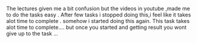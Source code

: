 The lectures given me a bit confusion but the videos in youtube ,made me to do the tasks easy .
After few tasks i stopped doing this,i feel like it takes alot time to complete .
somehow i started doing this again. 
This task takes alot time to complete.... but once you started and getting result you wont give up to the task ...
